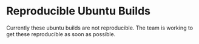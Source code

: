 Reproducible Ubuntu Builds
===========================

Currently these ubuntu builds are not reproducible.
The team is working to get these reproducible as soon as possible.

